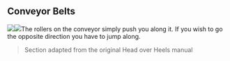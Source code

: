 ## Conveyor Belts

![](texture-animated-heels_walking_right?z-topSprite&relative&ml-centreSmallBlockOnLarge&mr-2)![](texture-animated-conveyor_x?&relative&clear-left&bottom-bottomStackPullup)The rollers on the conveyor simply push you along it. If you wish to go the
opposite direction you have to jump along.

> Section adapted from the original Head over Heels manual
